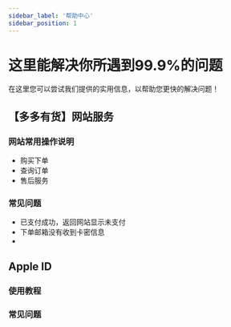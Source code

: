 ```yaml
---
sidebar_label: '帮助中心'
sidebar_position: 1
---
```


# 这里能解决你所遇到99.9%的问题

在这里您可以尝试我们提供的实用信息，以帮助您更快的解决问题！



## 【多多有货】网站服务

### 网站常用操作说明
 - 购买下单
 - 查询订单
 - 售后服务

### 常见问题

 - 已支付成功，返回网站显示未支付
 - 下单邮箱没有收到卡密信息
 - 


## Apple ID
### 使用教程

### 常见问题


<!--stackedit_data:
eyJoaXN0b3J5IjpbMzY2MjA3MDk0LC0zMTQwMjA3NTUsLTI5OD
c2MTU0Myw0ODc0MDc4MzUsMTM2NzQ5ODYzMF19
-->